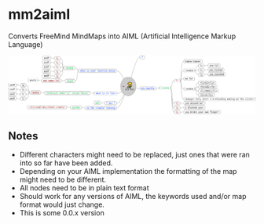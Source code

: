 # mm2aiml

Converts FreeMind MindMaps into AIML (Artificial Intelligence Markup Language)

<p align="center">
<img src="https://raw.githubusercontent.com/xrazybud/mm2aiml/master/miv-example.png"
width=800>
</p>

## Notes
- Different characters might need to be replaced, just ones that were ran into so far have been added.
- Depending on your AIML implementation the formatting of the map might need to be different.
- All nodes need to be in plain text format
- Should work for any versions of AIML, the keywords used and/or map format would just change.
- This is some 0.0.x version